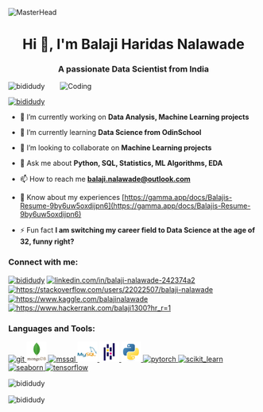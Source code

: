 ![MasterHead]([https://nielseniq.com/wp-content/uploads/sites/4/2021/02/data-science-icon-animation-banner-clockwise-4.gif](https://user-images.githubusercontent.com/59453698/178947079-df3cd391-b419-4258-a542-b9a7e47e4351.gif))
<h1 align="center">Hi 👋, I'm Balaji Haridas Nalawade</h1>
<h3 align="center">A passionate Data Scientist from India</h3>
<img align="right" alt="Coding" width="400" src="[[[https://images.app.goo.gl/xSSeeT77T1YX1g4Q8](https://www.google.com/url?sa=i&url=https%3A%2F%2Fwww.cloudyml.com%2Fblog%2Fdata-science-is-a-better-career-option%2F&psig=AOvVaw3mwkHH0bh6Dig0hYFz74Vr&ust=1686045340462000&source=images&cd=vfe&ved=0CBEQjRxqFwoTCND2wL7uq_8CFQAAAAAdAAAAABAQ)](https://www.cloudyml.com/wp-content/uploads/2022/06/data-analytics-services-image.gif)](https://images.app.goo.gl/Z5sDwjfBNqYLGXPeA)”>

<p align="left"> <img src="https://komarev.com/ghpvc/?username=bididudy&label=Profile%20views&color=0e75b6&style=flat" alt="bididudy" /> </p>

<p align="left"> <a href="https://github.com/ryo-ma/github-profile-trophy"><img src="https://github-profile-trophy.vercel.app/?username=bididudy" alt="bididudy" /></a> </p>

- 🔭 I’m currently working on **Data Analysis, Machine Learning projects**

- 🌱 I’m currently learning **Data Science from OdinSchool**

- 👯 I’m looking to collaborate on **Machine Learning projects**

- 💬 Ask me about **Python, SQL, Statistics, ML Algorithms, EDA**

- 📫 How to reach me **balaji.nalawade@outlook.com**

- 📄 Know about my experiences [https://gamma.app/docs/Balajis-Resume-9by6uw5oxdijpn6](https://gamma.app/docs/Balajis-Resume-9by6uw5oxdijpn6)

- ⚡ Fun fact **I am switching my career field to Data Science at the age of 32, funny right?**

<h3 align="left">Connect with me:</h3>
<p align="left">
<a href="https://twitter.com/bididudy" target="blank"><img align="center" src="https://raw.githubusercontent.com/rahuldkjain/github-profile-readme-generator/master/src/images/icons/Social/twitter.svg" alt="bididudy" height="30" width="40" /></a>
<a href="https://linkedin.com/in/linkedin.com/in/balaji-nalawade-242374a2" target="blank"><img align="center" src="https://raw.githubusercontent.com/rahuldkjain/github-profile-readme-generator/master/src/images/icons/Social/linked-in-alt.svg" alt="linkedin.com/in/balaji-nalawade-242374a2" height="30" width="40" /></a>
<a href="https://stackoverflow.com/users/https://stackoverflow.com/users/22022507/balaji-nalawade" target="blank"><img align="center" src="https://raw.githubusercontent.com/rahuldkjain/github-profile-readme-generator/master/src/images/icons/Social/stack-overflow.svg" alt="https://stackoverflow.com/users/22022507/balaji-nalawade" height="30" width="40" /></a>
<a href="https://kaggle.com/https://www.kaggle.com/balajinalawade" target="blank"><img align="center" src="https://raw.githubusercontent.com/rahuldkjain/github-profile-readme-generator/master/src/images/icons/Social/kaggle.svg" alt="https://www.kaggle.com/balajinalawade" height="30" width="40" /></a>
<a href="https://www.hackerrank.com/https://www.hackerrank.com/balaji1300?hr_r=1" target="blank"><img align="center" src="https://raw.githubusercontent.com/rahuldkjain/github-profile-readme-generator/master/src/images/icons/Social/hackerrank.svg" alt="https://www.hackerrank.com/balaji1300?hr_r=1" height="30" width="40" /></a>
</p>

<h3 align="left">Languages and Tools:</h3>
<p align="left"> <a href="https://git-scm.com/" target="_blank" rel="noreferrer"> <img src="https://www.vectorlogo.zone/logos/git-scm/git-scm-icon.svg" alt="git" width="40" height="40"/> </a> <a href="https://www.mongodb.com/" target="_blank" rel="noreferrer"> <img src="https://raw.githubusercontent.com/devicons/devicon/master/icons/mongodb/mongodb-original-wordmark.svg" alt="mongodb" width="40" height="40"/> </a> <a href="https://www.microsoft.com/en-us/sql-server" target="_blank" rel="noreferrer"> <img src="https://www.svgrepo.com/show/303229/microsoft-sql-server-logo.svg" alt="mssql" width="40" height="40"/> </a> <a href="https://www.mysql.com/" target="_blank" rel="noreferrer"> <img src="https://raw.githubusercontent.com/devicons/devicon/master/icons/mysql/mysql-original-wordmark.svg" alt="mysql" width="40" height="40"/> </a> <a href="https://pandas.pydata.org/" target="_blank" rel="noreferrer"> <img src="https://raw.githubusercontent.com/devicons/devicon/2ae2a900d2f041da66e950e4d48052658d850630/icons/pandas/pandas-original.svg" alt="pandas" width="40" height="40"/> </a> <a href="https://www.python.org" target="_blank" rel="noreferrer"> <img src="https://raw.githubusercontent.com/devicons/devicon/master/icons/python/python-original.svg" alt="python" width="40" height="40"/> </a> <a href="https://pytorch.org/" target="_blank" rel="noreferrer"> <img src="https://www.vectorlogo.zone/logos/pytorch/pytorch-icon.svg" alt="pytorch" width="40" height="40"/> </a> <a href="https://scikit-learn.org/" target="_blank" rel="noreferrer"> <img src="https://upload.wikimedia.org/wikipedia/commons/0/05/Scikit_learn_logo_small.svg" alt="scikit_learn" width="40" height="40"/> </a> <a href="https://seaborn.pydata.org/" target="_blank" rel="noreferrer"> <img src="https://seaborn.pydata.org/_images/logo-mark-lightbg.svg" alt="seaborn" width="40" height="40"/> </a> <a href="https://www.tensorflow.org" target="_blank" rel="noreferrer"> <img src="https://www.vectorlogo.zone/logos/tensorflow/tensorflow-icon.svg" alt="tensorflow" width="40" height="40"/> </a> </p>

<p><img align="center" src="https://github-readme-stats.vercel.app/api/top-langs?username=bididudy&show_icons=true&locale=en&layout=compact" alt="bididudy" /></p>

<p><img align="center" src="https://github-readme-streak-stats.herokuapp.com/?user=bididudy&" alt="bididudy" /></p>
